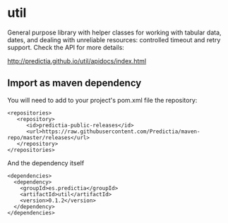 util
====

General purpose library with helper classes for working with tabular data, dates, and dealing with unreliable resources: controlled timeout and retry support. Check the API for more details:

http://predictia.github.io/util/apidocs/index.html

Import as maven dependency
--------------------------

You will need to add to your project's pom.xml file the repository:

    <repositories>
       <repository>
          <id>predictia-public-releases</id>
          <url>https://raw.githubusercontent.com/Predictia/maven-repo/master/releases</url>
       </repository>
    </repositories>


And the dependency itself

    <dependencies>
      <dependency>
        <groupId>es.predictia</groupId>
        <artifactId>util</artifactId>
        <version>0.1.2</version>
      </dependency>
    </dependencies>
